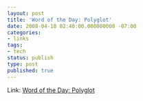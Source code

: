 ```yaml
---
layout: post
title: 'Word of the Day: Polyglot'
date: 2008-04-18 02:40:00.000000000 -07:00
categories:
- links
tags:
- tech
status: publish
type: post
published: true
---
```

Link: <a href="http://ola-bini.blogspot.com/2008/01/polyglot-not-panglot-or-omniglot.html">Word of the Day: Polyglot</a>
